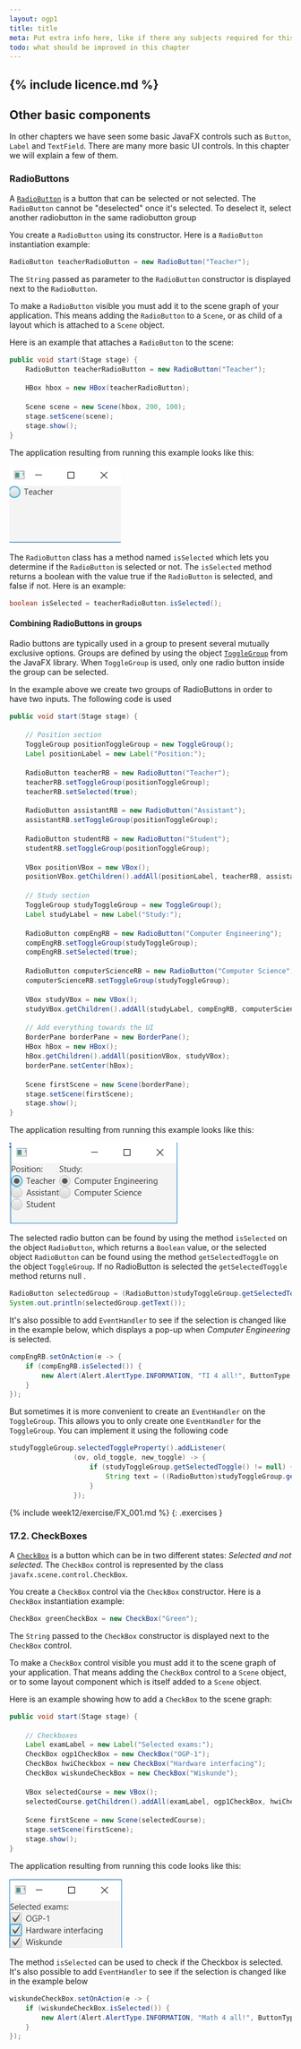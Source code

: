 ```yaml
---
layout: ogp1
title: title
meta: Put extra info here, like if there any subjects required for this subject
todo: what should be improved in this chapter
---
```

{% include licence.md %}
---

## Other basic components

In other chapters we have seen some basic JavaFX controls such as `Button`, `Label` and `TextField`. There are many more basic UI controls. In this chapter we will explain a few of them.

### RadioButtons

A [`RadioButton`](https://docs.oracle.com/javase/8/javafx/api/javafx/scene/control/RadioButton.html) is a button that can be selected or not selected. The `RadioButton` cannot be "deselected" once it's selected. To deselect it, select another radiobutton in the same radiobutton group

You create a `RadioButton` using its constructor. Here is a `RadioButton` instantiation example:

```java
RadioButton teacherRadioButton = new RadioButton("Teacher");
```

The `String` passed as parameter to the `RadioButton` constructor is displayed next to the `RadioButton`.

To make a `RadioButton` visible you must add it to the scene graph of your application. This means adding the `RadioButton` to a `Scene`, or as child of a layout which is attached to a `Scene` object.

Here is an example that attaches a `RadioButton` to the scene:

```java
public void start(Stage stage) {
    RadioButton teacherRadioButton = new RadioButton("Teacher");

    HBox hbox = new HBox(teacherRadioButton);

    Scene scene = new Scene(hbox, 200, 100);
    stage.setScene(scene);
    stage.show();
}
```

The application resulting from running this example looks like this:

![RadioButton](images/17_1_RadioButton1.png)

The `RadioButton` class has a method named `isSelected` which lets you determine if the `RadioButton` is selected or not. The `isSelected` method returns a boolean with the value true if the `RadioButton` is selected, and false if not. Here is an example:

```java
boolean isSelected = teacherRadioButton.isSelected();
```

#### Combining RadioButtons in groups

Radio buttons are typically used in a group to present several mutually exclusive options. Groups are defined by using the object [`ToggleGroup`](https://docs.oracle.com/javase/8/javafx/api/javafx/scene/control/ToggleGroup.html) from the JavaFX library. When `ToggleGroup` is used, only one radio button inside the group can be selected. 

In the example above we create two groups of RadioButtons in order to have two inputs. The following code is used

```java
public void start(Stage stage) {

    // Position section
    ToggleGroup positionToggleGroup = new ToggleGroup();
    Label positionLabel = new Label("Position:");

    RadioButton teacherRB = new RadioButton("Teacher");
    teacherRB.setToggleGroup(positionToggleGroup);
    teacherRB.setSelected(true);

    RadioButton assistantRB = new RadioButton("Assistant");
    assistantRB.setToggleGroup(positionToggleGroup);

    RadioButton studentRB = new RadioButton("Student");
    studentRB.setToggleGroup(positionToggleGroup);

    VBox positionVBox = new VBox();
    positionVBox.getChildren().addAll(positionLabel, teacherRB, assistantRB, studentRB);

    // Study section
    ToggleGroup studyToggleGroup = new ToggleGroup();
    Label studyLabel = new Label("Study:");

    RadioButton compEngRB = new RadioButton("Computer Engineering");
    compEngRB.setToggleGroup(studyToggleGroup);
    compEngRB.setSelected(true);

    RadioButton computerScienceRB = new RadioButton("Computer Science");
    computerScienceRB.setToggleGroup(studyToggleGroup);

    VBox studyVBox = new VBox();
    studyVBox.getChildren().addAll(studyLabel, compEngRB, computerScienceRB);

    // Add everything towards the UI
    BorderPane borderPane = new BorderPane();
    HBox hBox = new HBox();
    hBox.getChildren().addAll(positionVBox, studyVBox);
    borderPane.setCenter(hBox);

    Scene firstScene = new Scene(borderPane);
    stage.setScene(firstScene);
    stage.show();
}
```

The application resulting from running this example looks like this:

![RadioButton](images/17_1_RadioButton.png)

The selected radio button can be found by using the method `isSelected` on the object `RadioButton`, which returns a `Boolean` value, or the selected object `RadioButton` can be found using the method `getSelectedToggle` on the object `ToggleGroup`. If no RadioButton is selected the `getSelectedToggle` method returns null .

```java
RadioButton selectedGroup = (RadioButton)studyToggleGroup.getSelectedToggle();
System.out.println(selectedGroup.getText());
```

It's also possible to add `EventHandler` to see if the selection is changed like in the example below, which displays a pop-up when *Computer Engineering* is selected.

```java
compEngRB.setOnAction(e -> {
    if (compEngRB.isSelected()) {
        new Alert(Alert.AlertType.INFORMATION, "TI 4 all!", ButtonType.OK).show();
    }
});
```

But sometimes it is more convenient to create an `EventHandler` on the `ToggleGroup`. This allows you to only create one `EventHandler` for the `ToggleGroup`. You can implement it using the following code

```java
studyToggleGroup.selectedToggleProperty().addListener(
                (ov, old_toggle, new_toggle) -> {
                    if (studyToggleGroup.getSelectedToggle() != null) {
                        String text = ((RadioButton)studyToggleGroup.getSelectedToggle()).getText();
                    }
                });
```

{% include week12/exercise/FX_001.md %}
{: .exercises }

### 17.2. CheckBoxes

A [`CheckBox`](https://docs.oracle.com/javase/8/javafx/api/javafx/scene/control/CheckBox.html) is a button which can be in two different states: *Selected and not selected*. The `CheckBox` control is represented by the class `javafx.scene.control.CheckBox`.

You create a `CheckBox` control via the `CheckBox` constructor. Here is a `CheckBox` instantiation example:

```java
CheckBox greenCheckBox = new CheckBox("Green");
```

The `String` passed to the `CheckBox` constructor is displayed next to the `CheckBox` control.

To make a `CheckBox` control visible you must add it to the scene graph of your application. That means adding the `CheckBox` control to a `Scene` object, or to some layout component which is itself added to a `Scene` object.

Here is an example showing how to add a `CheckBox` to the scene graph:

```java
public void start(Stage stage) {

    // Checkboxes
    Label examLabel = new Label("Selected exams:");
    CheckBox ogp1CheckBox = new CheckBox("OGP-1");
    CheckBox hwiCheckbox = new CheckBox("Hardware interfacing");
    CheckBox wiskundeCheckBox = new CheckBox("Wiskunde");

    VBox selectedCourse = new VBox();
    selectedCourse.getChildren().addAll(examLabel, ogp1CheckBox, hwiCheckbox, wiskundeCheckBox);

    Scene firstScene = new Scene(selectedCourse);
    stage.setScene(firstScene);
    stage.show();
}
```

The application resulting from running this code looks like this:

![Checkboxes](images/17_2_CheckBoxes.png)

The method `isSelected` can be used to check if the Checkbox is selected. It's also possible to add `EventHandler` to see if the selection is changed like in the example below

```java
wiskundeCheckBox.setOnAction(e -> {
    if (wiskundeCheckBox.isSelected()) {
        new Alert(Alert.AlertType.INFORMATION, "Math 4 all!", ButtonType.OK).show();
    }
});
```